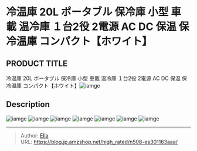# 冷温庫 20L ポータブル 保冷庫 小型 車載 温冷庫 １台2役 2電源 AC DC 保温 保冷温庫 コンパクト【ホワイト】


## PRODUCT TITLE 

冷温庫 20L ポータブル 保冷庫 小型 車載 温冷庫 １台2役 2電源 AC DC 保温 保冷温庫 コンパクト【ホワイト】![iamge](https://b2bfiles1.gigab2b.cn/image/wkseller/304/20230331_0f77090331913bc67dc80f3f366fbec2.png)

## Description











![iamge](https://b2bfiles1.gigab2b.cn/image/wkseller/304/20230331_9fb42298fd6f7c9c90b5a73f642c3fc8.png)
![iamge](https://b2bfiles1.gigab2b.cn/image/wkseller/304/20230314_0387730bbb98915fa81a9342beb8270e.jpg)
![iamge](https://b2bfiles1.gigab2b.cn/image/wkseller/304/20230314_e20037ea8ad871e37ff4e34dbb6e8e87.jpg)
![iamge](https://b2bfiles1.gigab2b.cn/image/wkseller/304/20230314_3435eb7a0a14b68f8f76b877a5e365c1.jpg)
![iamge](https://b2bfiles1.gigab2b.cn/image/wkseller/304/20230314_f370907583e331f6ca0ccdce23fd4cbd.jpg)
![iamge](https://b2bfiles1.gigab2b.cn/image/wkseller/304/20230314_759ee94743f8297a5a23d1d5e899d36c.jpg)
![iamge](https://b2bfiles1.gigab2b.cn/image/wkseller/304/20230314_80dab933f08efd7f1345d56941dea9e4.jpg)


---

> Author: [Ella](https://blog.jp.amzshop.net/)  
> URL: https://blog.jp.amzshop.net/high_rated/n508-es301163aaa/  

